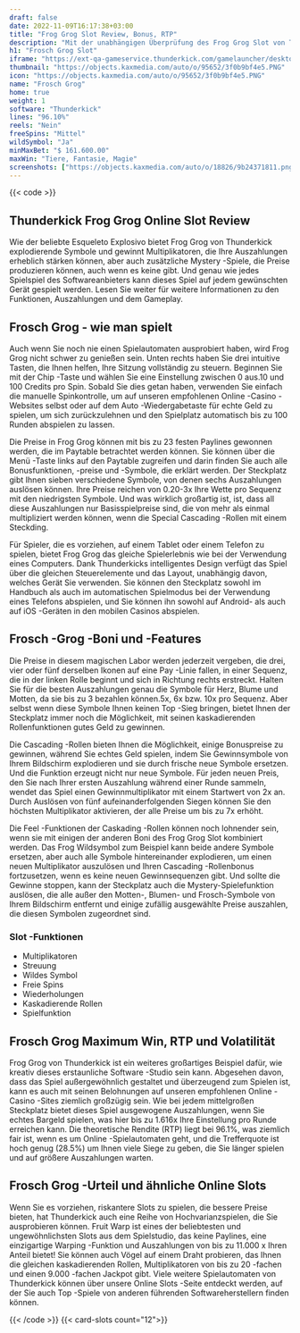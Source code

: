 ```yaml
---
draft: false
date: 2022-11-09T16:17:38+03:00
title: "Frog Grog Slot Review, Bonus, RTP"
description: "Mit der unabhängigen Überprüfung des Frog Grog Slot von Thunderkick können Sie kostenlos oder echtes Geld spielen und hier einen Bonus erhalten!"
h1: "Frosch Grog Slot"
iframe: "https://ext-qa-gameservice.thunderkick.com/gamelauncher/desktopLauncher/external-lobby?gameId=tk-s1-g8&container=container&operatorId=2"
thumbnail: "https://objects.kaxmedia.com/auto/o/95652/3f0b9bf4e5.PNG"
icon: "https://objects.kaxmedia.com/auto/o/95652/3f0b9bf4e5.PNG"
name: "Frosch Grog"
home: true
weight: 1
software: "Thunderkick"
lines: "96.10%"
reels: "Nein"
freeSpins: "Mittel"
wildSymbol: "Ja"
minMaxBet: "$ 161.600.00"
maxWin: "Tiere, Fantasie, Magie"
screenshots: ["https://objects.kaxmedia.com/auto/o/18826/9b24371811.png"]
---
```


{{< code >}}<h2>Thunderkick Frog Grog Online Slot Review</h2><p>Wie der beliebte Esqueleto Explosivo bietet Frog Grog von Thunderkick explodierende Symbole und gewinnt Multiplikatoren, die Ihre Auszahlungen erheblich stärken können, aber auch zusätzliche Mystery -Spiele, die Preise produzieren können, auch wenn es keine gibt. Und genau wie jedes Spielspiel des Softwareanbieters kann dieses Spiel auf jedem gewünschten Gerät gespielt werden. Lesen Sie weiter für weitere Informationen zu den Funktionen, Auszahlungen und dem Gameplay.</p><h2>Frosch Grog - wie man spielt</h2><p>Auch wenn Sie noch nie einen Spielautomaten ausprobiert haben, wird Frog Grog nicht schwer zu genießen sein. Unten rechts haben Sie drei intuitive Tasten, die Ihnen helfen, Ihre Sitzung vollständig zu steuern. Beginnen Sie mit der Chip -Taste und wählen Sie eine Einstellung zwischen 0 aus.10 und 100 Credits pro Spin. Sobald Sie dies getan haben, verwenden Sie einfach die manuelle Spinkontrolle, um auf unseren empfohlenen Online -Casino -Websites selbst oder auf dem Auto -Wiedergabetaste für echte Geld zu spielen, um sich zurückzulehnen und den Spielplatz automatisch bis zu 100 Runden abspielen zu lassen.</p><p>Die Preise in Frog Grog können mit bis zu 23 festen Paylines gewonnen werden, die im Paytable betrachtet werden können. Sie können über die Menü -Taste links auf den Paytable zugreifen und darin finden Sie auch alle Bonusfunktionen, -preise und -Symbole, die erklärt werden. Der Steckplatz gibt Ihnen sieben verschiedene Symbole, von denen sechs Auszahlungen auslösen können. Ihre Preise reichen von 0.20-3x Ihre Wette pro Sequenz mit den niedrigsten Symbole. Und was wirklich großartig ist, ist, dass all diese Auszahlungen nur Basisspielpreise sind, die von mehr als einmal multipliziert werden können, wenn die Special Cascading -Rollen mit einem Steckding.</p><p>Für Spieler, die es vorziehen, auf einem Tablet oder einem Telefon zu spielen, bietet Frog Grog das gleiche Spielerlebnis wie bei der Verwendung eines Computers. Dank Thunderkicks intelligentes Design verfügt das Spiel über die gleichen Steuerelemente und das Layout, unabhängig davon, welches Gerät Sie verwenden. Sie können den Steckplatz sowohl im Handbuch als auch im automatischen Spielmodus bei der Verwendung eines Telefons abspielen, und Sie können ihn sowohl auf Android- als auch auf iOS -Geräten in den mobilen Casinos abspielen.</p><h2>Frosch -Grog -Boni und -Features</h2><p>Die Preise in diesem magischen Labor werden jederzeit vergeben, die drei, vier oder fünf derselben Ikonen auf eine Pay -Linie fallen, in einer Sequenz, die in der linken Rolle beginnt und sich in Richtung rechts erstreckt. Halten Sie für die besten Auszahlungen genau die Symbole für Herz, Blume und Motten, da sie bis zu 3 bezahlen können.5x, 6x bzw. 10x pro Sequenz. Aber selbst wenn diese Symbole Ihnen keinen Top -Sieg bringen, bietet Ihnen der Steckplatz immer noch die Möglichkeit, mit seinen kaskadierenden Rollenfunktionen gutes Geld zu gewinnen.</p><p>Die Cascading -Rollen bieten Ihnen die Möglichkeit, einige Bonuspreise zu gewinnen, während Sie echtes Geld spielen, indem Sie Gewinnsymbole von Ihrem Bildschirm explodieren und sie durch frische neue Symbole ersetzen. Und die Funktion erzeugt nicht nur neue Symbole. Für jeden neuen Preis, den Sie nach Ihrer ersten Auszahlung während einer Runde sammeln, wendet das Spiel einen Gewinnmultiplikator mit einem Startwert von 2x an. Durch Auslösen von fünf aufeinanderfolgenden Siegen können Sie den höchsten Multiplikator aktivieren, der alle Preise um bis zu 7x erhöht.</p><p>Die Feel -Funktionen der Caskading -Rollen können noch lohnender sein, wenn sie mit einigen der anderen Boni des Frog Grog Slot kombiniert werden. Das Frog Wildsymbol zum Beispiel kann beide andere Symbole ersetzen, aber auch alle Symbole hintereinander explodieren, um einen neuen Multiplikator auszulösen und Ihren Cascading -Rollenbonus fortzusetzen, wenn es keine neuen Gewinnsequenzen gibt. Und sollte die Gewinne stoppen, kann der Steckplatz auch die Mystery-Spielefunktion auslösen, die alle außer den Motten-, Blumen- und Frosch-Symbole von Ihrem Bildschirm entfernt und einige zufällig ausgewählte Preise auszahlen, die diesen Symbolen zugeordnet sind.</p><h3>
Slot -Funktionen</h3><ul>
<li></span>
Multiplikatoren</li>
<li></span>
Streuung</li>
<li></span>
Wildes Symbol</li>
<li></span>
Freie Spins</li>
<li></span>
Wiederholungen</li>
<li></span>
Kaskadierende Rollen</li>
<li></span>
Spielfunktion</li></ul><h2>Frosch Grog Maximum Win, RTP und Volatilität</h2><p>Frog Grog von Thunderkick ist ein weiteres großartiges Beispiel dafür, wie kreativ dieses erstaunliche Software -Studio sein kann. Abgesehen davon, dass das Spiel außergewöhnlich gestaltet und überzeugend zum Spielen ist, kann es auch mit seinen Belohnungen auf unseren empfohlenen Online -Casino -Sites ziemlich großzügig sein. Wie bei jedem mittelgroßen Steckplatz bietet dieses Spiel ausgewogene Auszahlungen, wenn Sie echtes Bargeld spielen, was hier bis zu 1.616x Ihre Einstellung pro Runde erreichen kann. Die theoretische Rendite (RTP) liegt bei 96.1%, was ziemlich fair ist, wenn es um Online -Spielautomaten geht, und die Trefferquote ist hoch genug (28.5%) um Ihnen viele Siege zu geben, die Sie länger spielen und auf größere Auszahlungen warten.</p><h2>Frosch Grog -Urteil und ähnliche Online Slots</h2><p>Wenn Sie es vorziehen, riskantere Slots zu spielen, die bessere Preise bieten, hat Thunderkick auch eine Reihe von Hochvarianzspielen, die Sie ausprobieren können. Fruit Warp ist eines der beliebtesten und ungewöhnlichsten Slots aus dem Spielstudio, das keine Paylines, eine einzigartige Warping -Funktion und Auszahlungen von bis zu 11.000 x Ihren Anteil bietet! Sie können auch Vögel auf einem Draht probieren, das Ihnen die gleichen kaskadierenden Rollen, Multiplikatoren von bis zu 20 -fachen und einen 9.000 -fachen Jackpot gibt. Viele weitere Spielautomaten von Thunderkick können über unsere Online Slots -Seite entdeckt werden, auf der Sie auch Top -Spiele von anderen führenden Softwareherstellern finden können.</p>{{< /code >}}
{{< card-slots count="12">}}